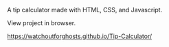 A tip calculator made with HTML, CSS, and Javascript.

View project in browser.

https://watchoutforghosts.github.io/Tip-Calculator/
